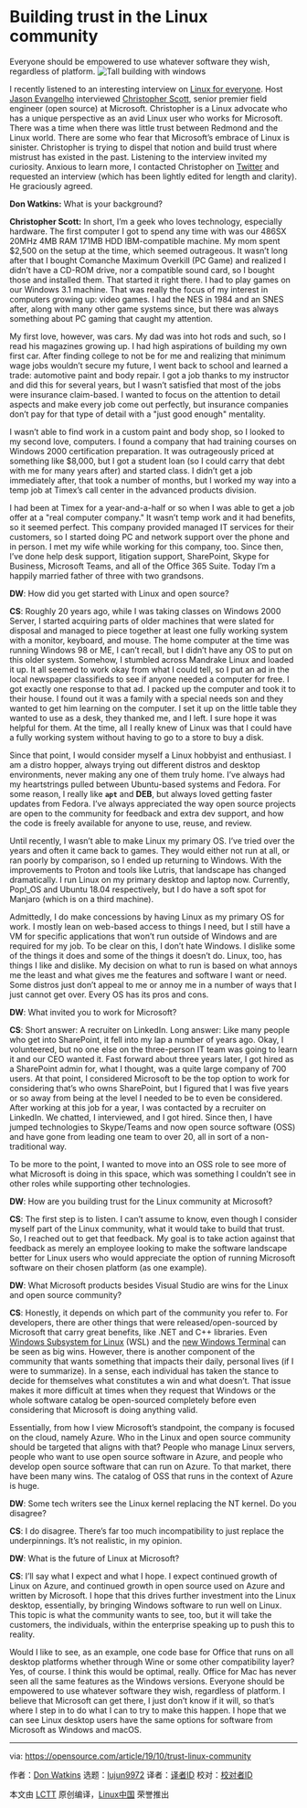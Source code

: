 [#]: collector: (lujun9972)
[#]: translator: ( )
[#]: reviewer: ( )
[#]: publisher: ( )
[#]: url: ( )
[#]: subject: (Building trust in the Linux community)
[#]: via: (https://opensource.com/article/19/10/trust-linux-community)
[#]: author: (Don Watkins https://opensource.com/users/don-watkins)

Building trust in the Linux community
======
Everyone should be empowered to use whatever software they wish,
regardless of platform.
![Tall building with windows][1]

I recently listened to an interesting interview on [Linux for everyone][2]. Host [Jason Evangelho][3] interviewed [Christopher Scott][4], senior premier field engineer (open source) at Microsoft. Christopher is a Linux advocate who has a unique perspective as an avid Linux user who works for Microsoft. There was a time when there was little trust between Redmond and the Linux world. There are some who fear that Microsoft’s embrace of Linux is sinister. Christopher is trying to dispel that notion and build trust where mistrust has existed in the past. Listening to the interview invited my curiosity. Anxious to learn more, I contacted Christopher on [Twitter][5] and requested an interview (which has been lightly edited for length and clarity). He graciously agreed.

**Don Watkins:** What is your background?

**Christopher Scott:** In short, I’m a geek who loves technology, especially hardware. The first computer I got to spend any time with was our 486SX 20MHz 4MB RAM 171MB HDD IBM-compatible machine. My mom spent $2,500 on the setup at the time, which seemed outrageous. It wasn’t long after that I bought Comanche Maximum Overkill (PC Game) and realized I didn’t have a CD-ROM drive, nor a compatible sound card, so I bought those and installed them. That started it right there. I had to play games on our Windows 3.1 machine. That was really the focus of my interest in computers growing up: video games. I had the NES in 1984 and an SNES after, along with many other game systems since, but there was always something about PC gaming that caught my attention.

My first love, however, was cars. My dad was into hot rods and such, so I read his magazines growing up. I had high aspirations of building my own first car. After finding college to not be for me and realizing that minimum wage jobs wouldn’t secure my future, I went back to school and learned a trade: automotive paint and body repair. I got a job thanks to my instructor and did this for several years, but I wasn’t satisfied that most of the jobs were insurance claim-based. I wanted to focus on the attention to detail aspects and make every job come out perfectly, but insurance companies don’t pay for that type of detail with a "just good enough" mentality.

I wasn’t able to find work in a custom paint and body shop, so I looked to my second love, computers. I found a company that had training courses on Windows 2000 certification preparation. It was outrageously priced at something like $8,000, but I got a student loan (so I could carry that debt with me for many years after) and started class. I didn’t get a job immediately after, that took a number of months, but I worked my way into a temp job at Timex’s call center in the advanced products division.

I had been at Timex for a year-and-a-half or so when I was able to get a job offer at a "real computer company." It wasn’t temp work and it had benefits, so it seemed perfect. This company provided managed IT services for their customers, so I started doing PC and network support over the phone and in person. I met my wife while working for this company, too. Since then, I’ve done help desk support, litigation support, SharePoint, Skype for Business, Microsoft Teams, and all of the Office 365 Suite. Today I’m a happily married father of three with two grandsons.

**DW**: How did you get started with Linux and open source?

**CS**: Roughly 20 years ago, while I was taking classes on Windows 2000 Server, I started acquiring parts of older machines that were slated for disposal and managed to piece together at least one fully working system with a monitor, keyboard, and mouse. The home computer at the time was running Windows 98 or ME, I can’t recall, but I didn’t have any OS to put on this older system. Somehow, I stumbled across Mandrake Linux and loaded it up. It all seemed to work okay from what I could tell, so I put an ad in the local newspaper classifieds to see if anyone needed a computer for free. I got exactly one response to that ad. I packed up the computer and took it to their house. I found out it was a family with a special needs son and they wanted to get him learning on the computer. I set it up on the little table they wanted to use as a desk, they thanked me, and I left. I sure hope it was helpful for them. At the time, all I really knew of Linux was that I could have a fully working system without having to go to a store to buy a disk.

Since that point, I would consider myself a Linux hobbyist and enthusiast. I am a distro hopper, always trying out different distros and desktop environments, never making any one of them truly home. I’ve always had my heartstrings pulled between Ubuntu-based systems and Fedora. For some reason, I really like **`apt`** and **DEB**, but always loved getting faster updates from Fedora. I’ve always appreciated the way open source projects are open to the community for feedback and extra dev support, and how the code is freely available for anyone to use, reuse, and review.

Until recently, I wasn’t able to make Linux my primary OS. I’ve tried over the years and often it came back to games. They would either not run at all, or ran poorly by comparison, so I ended up returning to Windows. With the improvements to Proton and tools like Lutris, that landscape has changed dramatically. I run Linux on my primary desktop and laptop now. Currently, Pop!_OS and Ubuntu 18.04 respectively, but I do have a soft spot for Manjaro (which is on a third machine).

Admittedly, I do make concessions by having Linux as my primary OS for work. I mostly lean on web-based access to things I need, but I still have a VM for specific applications that won’t run outside of Windows and are required for my job. To be clear on this, I don’t hate Windows. I dislike some of the things it does and some of the things it doesn’t do. Linux, too, has things I like and dislike. My decision on what to run is based on what annoys me the least and what gives me the features and software I want or need. Some distros just don’t appeal to me or annoy me in a number of ways that I just cannot get over. Every OS has its pros and cons.

**DW**: What invited you to work for Microsoft?

**CS**: Short answer: A recruiter on LinkedIn. Long answer: Like many people who get into SharePoint, it fell into my lap a number of years ago. Okay, I volunteered, but no one else on the three-person IT team was going to learn it and our CEO wanted it. Fast forward about three years later, I got hired as a SharePoint admin for, what I thought, was a quite large company of 700 users. At that point, I considered Microsoft to be the top option to work for considering that’s who owns SharePoint, but I figured that I was five years or so away from being at the level I needed to be to even be considered. After working at this job for a year, I was contacted by a recruiter on LinkedIn. We chatted, I interviewed, and I got hired. Since then, I have jumped technologies to Skype/Teams and now open source software (OSS) and have gone from leading one team to over 20, all in sort of a non-traditional way.

To be more to the point, I wanted to move into an OSS role to see more of what Microsoft is doing in this space, which was something I couldn’t see in other roles while supporting other technologies.

**DW**: How are you building trust for the Linux community at Microsoft?

**CS**: The first step is to listen. I can’t assume to know, even though I consider myself part of the Linux community, what it would take to build that trust. So, I reached out to get that feedback. My goal is to take action against that feedback as merely an employee looking to make the software landscape better for Linux users who would appreciate the option of running Microsoft software on their chosen platform (as one example).

**DW**: What Microsoft products besides Visual Studio are wins for the Linux and open source community?

**CS**: Honestly, it depends on which part of the community you refer to. For developers, there are other things that were released/open-sourced by Microsoft that carry great benefits, like .NET and C++ libraries. Even [Windows Subsystem for Linux][6] (WSL) and the [new Windows Terminal][7] can be seen as big wins. However, there is another component of the community that wants something that impacts their daily, personal lives (if I were to summarize). In a sense, each individual has taken the stance to decide for themselves what constitutes a win and what doesn’t. That issue makes it more difficult at times when they request that Windows or the whole software catalog be open-sourced completely before even considering that Microsoft is doing anything valid.

Essentially, from how I view Microsoft’s standpoint, the company is focused on the cloud, namely Azure. Who in the Linux and open source community should be targeted that aligns with that? People who manage Linux servers, people who want to use open source software in Azure, and people who develop open source software that can run on Azure. To that market, there have been many wins. The catalog of OSS that runs in the context of Azure is huge.

**DW**: Some tech writers see the Linux kernel replacing the NT kernel. Do you disagree?

**CS**: I do disagree. There’s far too much incompatibility to just replace the underpinnings. It’s not realistic, in my opinion.

**DW**: What is the future of Linux at Microsoft?

**CS**: I’ll say what I expect and what I hope. I expect continued growth of Linux on Azure, and continued growth in open source used on Azure and written by Microsoft. I hope that this drives further investment into the Linux desktop, essentially, by bringing Windows software to run well on Linux. This topic is what the community wants to see, too, but it will take the customers, the individuals, within the enterprise speaking up to push this to reality.

Would I like to see, as an example, one code base for Office that runs on all desktop platforms whether through Wine or some other compatibility layer? Yes, of course. I think this would be optimal, really. Office for Mac has never seen all the same features as the Windows versions. Everyone should be empowered to use whatever software they wish, regardless of platform. I believe that Microsoft can get there, I just don’t know if it will, so that’s where I step in to do what I can to try to make this happen. I hope that we can see Linux desktop users have the same options for software from Microsoft as Windows and macOS.

--------------------------------------------------------------------------------

via: https://opensource.com/article/19/10/trust-linux-community

作者：[Don Watkins][a]
选题：[lujun9972][b]
译者：[译者ID](https://github.com/译者ID)
校对：[校对者ID](https://github.com/校对者ID)

本文由 [LCTT](https://github.com/LCTT/TranslateProject) 原创编译，[Linux中国](https://linux.cn/) 荣誉推出

[a]: https://opensource.com/users/don-watkins
[b]: https://github.com/lujun9972
[1]: https://opensource.com/sites/default/files/styles/image-full-size/public/lead-images/windows_building_sky_scale.jpg?itok=mH6CAX29 (Tall building with windows)
[2]: https://linuxforeveryone.fireside.fm/10-the-microsoft-linux-interview
[3]: https://opensource.com/article/19/9/found-linux-video-gaming
[4]: https://www.linkedin.com/in/christophersscott/
[5]: https://twitter.com/chscott_msft
[6]: https://en.wikipedia.org/wiki/Windows_Subsystem_for_Linux
[7]: https://github.com/Microsoft/Terminal
